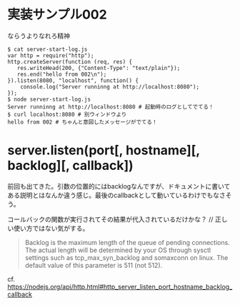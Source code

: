 # 実装サンプル002
ならうよりなれろ精神

```
$ cat server-start-log.js
var http = require("http");
http.createServer(function (req, res) {
   res.writeHead(200, {"Content-Type": "text/plain"});
   res.end("hello from 002\n");
}).listen(8080, "localhost", function() {
    console.log("Server runninng at http://localhost:8080");
});
$ node server-start-log.js
Server runninng at http://localhost:8080 # 起動時のログとしてでてる！
$ curl localhost:8080 # 別ウィンドウより
hello from 002 # ちゃんと意図したメッセージがでてる！
```

# server.listen(port[, hostname][, backlog][, callback])
前回も出てきた。引数の位置的にはbacklogなんですが、ドキュメントに書いてある説明とはなんか違う感じ。最後のcallbackとして動いているわけでもなさそう。

コールバックの関数が実行されてその結果が代入されているだけかな？
// 正しい使い方ではない気がする。
> Backlog is the maximum length of the queue of pending connections. The actual length will be determined by your OS through sysctl settings such as tcp_max_syn_backlog and somaxconn on linux. The default value of this parameter is 511 (not 512).

cf. https://nodejs.org/api/http.html#http_server_listen_port_hostname_backlog_callback
